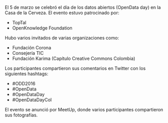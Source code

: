 El 5 de marzo se celebró el día de los datos abiertos (OpenData day) en la Casa de la Cerveza.
El evento estuvo patrocinado por:

* TopTal
* OpenKnowledge Foundation

Hubo varios invitados de varias organizaciones como:

* Fundación Corona
* Consejería TIC
* Fundación Karima (Capítulo Creative Commons Colombia)

Los participantes compartieron sus comentarios en Twitter con los siguientes hashtags:

* #ODD2016
* #OpenData
* #OpenDataDay
* #OpenDataDayCol

El evento se anunció por MeetUp, donde varios participantes compartieron sus fotografías.
